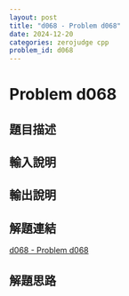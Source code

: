 ```yaml
---
layout: post
title: "d068 - Problem d068"
date: 2024-12-20
categories: zerojudge cpp
problem_id: d068
---
```


# Problem d068

## 題目描述



## 輸入說明



## 輸出說明



## 解題連結

[d068 - Problem d068](https://zerojudge.tw/ShowProblem?problemid=d068)

## 解題思路

